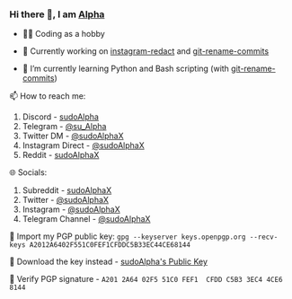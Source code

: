 ### Hi there 👋, I am [Alpha](https://github.com/sudoAlphaX)

- 🧑‍💻 Coding as a hobby

- 🔭 Currently working on [instagram-redact](https://github.com/sudoAlphaX/instagram-redact) and [git-rename-commits](https://github.com/sudoAlphaX/git-rename-commits)

- 🌱 I’m currently learning Python and Bash scripting (with [git-rename-commits](https://github.com/sudoAlphaX/git-rename-commits))

📫 How to reach me:

  1. Discord - [sudoAlpha](https://discord.com/users/705624271308849224)
  2. Telegram - [@su_Alpha](https://t.me/su_alpha)
  3. Twitter DM - [@sudoAlphaX](https://x.com/sudoAlphaX)
  4. Instagram Direct - [@sudoAlphaX](https://www.instagram.com/sudoAlphaX)
  5. Reddit - [sudoAlphaX](https://www.reddit.com/u/sudoAlphaX)

🌐 Socials:

  1. Subreddit - [sudoAlphaX](https://www.reddit.com/r/sudoAlphaX)
  2. Twitter - [@sudoAlphaX](https://x.com/sudoAlphaX)
  3. Instagram - [@sudoAlphaX](https://www.instagram.com/sudoAlphaX)
  4. Telegram Channel - [@sudoAlphaX](https://t.me/sudoalphax)

🔑 Import my PGP public key: `gpg --keyserver keys.openpgp.org --recv-keys A2012A6402F551C0FEF1CFDDC5B33EC44CE68144`

💾 Download the key instead - [sudoAlpha's Public Key](https://raw.githubusercontent.com/sudoAlphaX/sudoAlphaX/main/sudoAlpha.asc)

🔏 Verify PGP signature - `A201 2A64 02F5 51C0 FEF1  CFDD C5B3 3EC4 4CE6 8144`

<!--
- 👯 I’m looking to collaborate on ...
- 🤔 I’m looking for help with ...
- 💬 Ask me about ...
- 😄 Pronouns: ...
- ⚡ Fun fact: ...
-->
